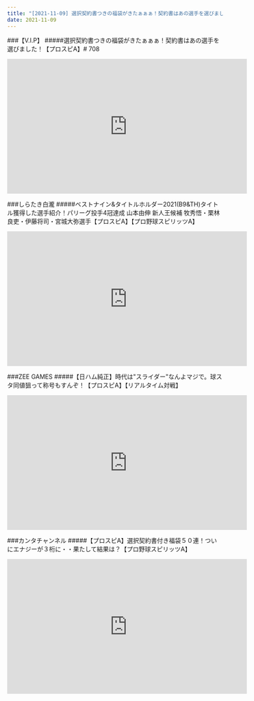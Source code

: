 ```yaml
---
title: "[2021-11-09] 選択契約書つきの福袋がきたぁぁぁ！契約書はあの選手を選びました！【プロスピA】# 708 他"
date: 2021-11-09
---
```

###【V.I.P】
#####選択契約書つきの福袋がきたぁぁぁ！契約書はあの選手を選びました！【プロスピA】# 708
<iframe width="560" height="315" src="https://www.youtube.com/embed/cjyvKJfQUJg" frameborder="0" allow="accelerometer; autoplay; clipboard-write; encrypted-media; gyroscope; picture-in-picture" allowfullscreen></iframe>

###しらたき白瀧
#####ベストナイン&amp;タイトルホルダー2021(B9&amp;TH)タイトル獲得した選手紹介！パリーグ投手4冠達成 山本由伸 新人王候補 牧秀悟・栗林良吏・伊藤将司・宮城大弥選手【プロスピA】【プロ野球スピリッツA】
<iframe width="560" height="315" src="https://www.youtube.com/embed/QhA7us9v4y0" frameborder="0" allow="accelerometer; autoplay; clipboard-write; encrypted-media; gyroscope; picture-in-picture" allowfullscreen></iframe>

###ZEE GAMES
#####【日ハム純正】時代は&quot;スライダー&quot;なんよマジで。球スタ同値狙って称号もすんぞ！【プロスピA】【リアルタイム対戦】
<iframe width="560" height="315" src="https://www.youtube.com/embed/FPZ5J-Iybgg" frameborder="0" allow="accelerometer; autoplay; clipboard-write; encrypted-media; gyroscope; picture-in-picture" allowfullscreen></iframe>

###カンタチャンネル
#####【プロスピA】選択契約書付き福袋５０連！ついにエナジーが３桁に・・果たして結果は？【プロ野球スピリッツA】
<iframe width="560" height="315" src="https://www.youtube.com/embed/dWm1iUKdTqY" frameborder="0" allow="accelerometer; autoplay; clipboard-write; encrypted-media; gyroscope; picture-in-picture" allowfullscreen></iframe>

